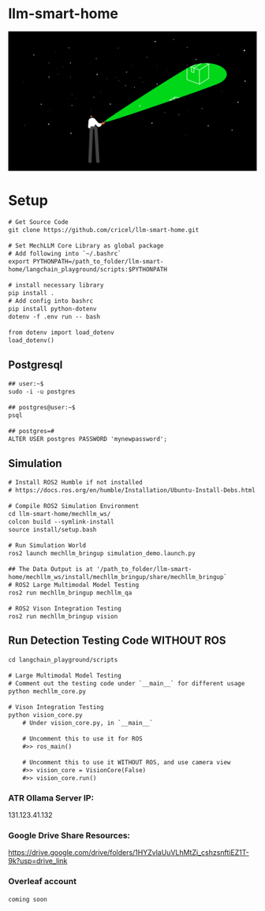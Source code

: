 # llm-smart-home

![](./etc/header.gif)

# Setup
```
# Get Source Code
git clone https://github.com/cricel/llm-smart-home.git

# Set MechLLM Core Library as global package
# Add following into `~/.bashrc`
export PYTHONPATH=/path_to_folder/llm-smart-home/langchain_playground/scripts:$PYTHONPATH

# install necessary library
pip install .
# Add config into bashrc
pip install python-dotenv
dotenv -f .env run -- bash

from dotenv import load_dotenv
load_dotenv()
```

## Postgresql
```
## user:~$
sudo -i -u postgres

## postgres@user:~$ 
psql

## postgres=# 
ALTER USER postgres PASSWORD 'mynewpassword';
```
## Simulation
```
# Install ROS2 Humble if not installed
# https://docs.ros.org/en/humble/Installation/Ubuntu-Install-Debs.html

# Compile ROS2 Simulation Environment
cd llm-smart-home/mechllm_ws/
colcon build --symlink-install
source install/setup.bash

# Run Simulation World
ros2 launch mechllm_bringup simulation_demo.launch.py 

## The Data Output is at '/path_to_folder/llm-smart-home/mechllm_ws/install/mechllm_bringup/share/mechllm_bringup`
# ROS2 Large Multimodal Model Testing
ros2 run mechllm_bringup mechllm_qa

# ROS2 Vison Integration Testing
ros2 run mechllm_bringup vision
```

## Run Detection Testing Code WITHOUT ROS
```
cd langchain_playground/scripts

# Large Multimodal Model Testing
# Comment out the testing code under `__main__` for different usage
python mechllm_core.py

# Vison Integration Testing
python vision_core.py
    # Under vision_core.py, in `__main__`

    # Uncomment this to use it for ROS
    #>> ros_main()

    # Uncomment this to use it WITHOUT ROS, and use camera view
    #>> vision_core = VisionCore(False)
    #>> vision_core.run()
```

### ATR Ollama Server IP: 
131.123.41.132
### Google Drive Share Resources: 
https://drive.google.com/drive/folders/1HYZvlaUuVLhMtZj_cshzsnftiEZ1T-9k?usp=drive_link
### Overleaf account
```coming soon```
